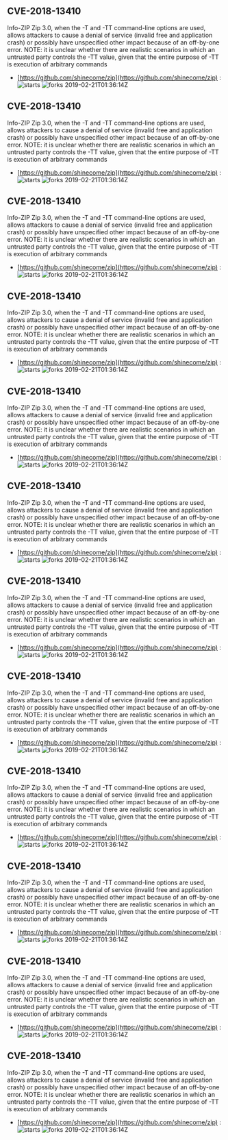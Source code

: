 ## CVE-2018-13410
 Info-ZIP Zip 3.0, when the -T and -TT command-line options are used, allows attackers to cause a denial of service (invalid free and application crash) or possibly have unspecified other impact because of an off-by-one error. NOTE: it is unclear whether there are realistic scenarios in which an untrusted party controls the -TT value, given that the entire purpose of -TT is execution of arbitrary commands

- [https://github.com/shinecome/zip](https://github.com/shinecome/zip) :  
![starts](https://img.shields.io/github/stars/shinecome/zip.svg) 
![forks](https://img.shields.io/github/forks/shinecome/zip.svg) 
2019-02-21T01:36:14Z

## CVE-2018-13410
 Info-ZIP Zip 3.0, when the -T and -TT command-line options are used, allows attackers to cause a denial of service (invalid free and application crash) or possibly have unspecified other impact because of an off-by-one error. NOTE: it is unclear whether there are realistic scenarios in which an untrusted party controls the -TT value, given that the entire purpose of -TT is execution of arbitrary commands

- [https://github.com/shinecome/zip](https://github.com/shinecome/zip) :  
![starts](https://img.shields.io/github/stars/shinecome/zip.svg) 
![forks](https://img.shields.io/github/forks/shinecome/zip.svg) 
2019-02-21T01:36:14Z

## CVE-2018-13410
 Info-ZIP Zip 3.0, when the -T and -TT command-line options are used, allows attackers to cause a denial of service (invalid free and application crash) or possibly have unspecified other impact because of an off-by-one error. NOTE: it is unclear whether there are realistic scenarios in which an untrusted party controls the -TT value, given that the entire purpose of -TT is execution of arbitrary commands

- [https://github.com/shinecome/zip](https://github.com/shinecome/zip) :  
![starts](https://img.shields.io/github/stars/shinecome/zip.svg) 
![forks](https://img.shields.io/github/forks/shinecome/zip.svg) 
2019-02-21T01:36:14Z

## CVE-2018-13410
 Info-ZIP Zip 3.0, when the -T and -TT command-line options are used, allows attackers to cause a denial of service (invalid free and application crash) or possibly have unspecified other impact because of an off-by-one error. NOTE: it is unclear whether there are realistic scenarios in which an untrusted party controls the -TT value, given that the entire purpose of -TT is execution of arbitrary commands

- [https://github.com/shinecome/zip](https://github.com/shinecome/zip) :  
![starts](https://img.shields.io/github/stars/shinecome/zip.svg) 
![forks](https://img.shields.io/github/forks/shinecome/zip.svg) 
2019-02-21T01:36:14Z

## CVE-2018-13410
 Info-ZIP Zip 3.0, when the -T and -TT command-line options are used, allows attackers to cause a denial of service (invalid free and application crash) or possibly have unspecified other impact because of an off-by-one error. NOTE: it is unclear whether there are realistic scenarios in which an untrusted party controls the -TT value, given that the entire purpose of -TT is execution of arbitrary commands

- [https://github.com/shinecome/zip](https://github.com/shinecome/zip) :  
![starts](https://img.shields.io/github/stars/shinecome/zip.svg) 
![forks](https://img.shields.io/github/forks/shinecome/zip.svg) 
2019-02-21T01:36:14Z

## CVE-2018-13410
 Info-ZIP Zip 3.0, when the -T and -TT command-line options are used, allows attackers to cause a denial of service (invalid free and application crash) or possibly have unspecified other impact because of an off-by-one error. NOTE: it is unclear whether there are realistic scenarios in which an untrusted party controls the -TT value, given that the entire purpose of -TT is execution of arbitrary commands

- [https://github.com/shinecome/zip](https://github.com/shinecome/zip) :  
![starts](https://img.shields.io/github/stars/shinecome/zip.svg) 
![forks](https://img.shields.io/github/forks/shinecome/zip.svg) 
2019-02-21T01:36:14Z

## CVE-2018-13410
 Info-ZIP Zip 3.0, when the -T and -TT command-line options are used, allows attackers to cause a denial of service (invalid free and application crash) or possibly have unspecified other impact because of an off-by-one error. NOTE: it is unclear whether there are realistic scenarios in which an untrusted party controls the -TT value, given that the entire purpose of -TT is execution of arbitrary commands

- [https://github.com/shinecome/zip](https://github.com/shinecome/zip) :  
![starts](https://img.shields.io/github/stars/shinecome/zip.svg) 
![forks](https://img.shields.io/github/forks/shinecome/zip.svg) 
2019-02-21T01:36:14Z

## CVE-2018-13410
 Info-ZIP Zip 3.0, when the -T and -TT command-line options are used, allows attackers to cause a denial of service (invalid free and application crash) or possibly have unspecified other impact because of an off-by-one error. NOTE: it is unclear whether there are realistic scenarios in which an untrusted party controls the -TT value, given that the entire purpose of -TT is execution of arbitrary commands

- [https://github.com/shinecome/zip](https://github.com/shinecome/zip) :  
![starts](https://img.shields.io/github/stars/shinecome/zip.svg) 
![forks](https://img.shields.io/github/forks/shinecome/zip.svg) 
2019-02-21T01:36:14Z

## CVE-2018-13410
 Info-ZIP Zip 3.0, when the -T and -TT command-line options are used, allows attackers to cause a denial of service (invalid free and application crash) or possibly have unspecified other impact because of an off-by-one error. NOTE: it is unclear whether there are realistic scenarios in which an untrusted party controls the -TT value, given that the entire purpose of -TT is execution of arbitrary commands

- [https://github.com/shinecome/zip](https://github.com/shinecome/zip) :  
![starts](https://img.shields.io/github/stars/shinecome/zip.svg) 
![forks](https://img.shields.io/github/forks/shinecome/zip.svg) 
2019-02-21T01:36:14Z

## CVE-2018-13410
 Info-ZIP Zip 3.0, when the -T and -TT command-line options are used, allows attackers to cause a denial of service (invalid free and application crash) or possibly have unspecified other impact because of an off-by-one error. NOTE: it is unclear whether there are realistic scenarios in which an untrusted party controls the -TT value, given that the entire purpose of -TT is execution of arbitrary commands

- [https://github.com/shinecome/zip](https://github.com/shinecome/zip) :  
![starts](https://img.shields.io/github/stars/shinecome/zip.svg) 
![forks](https://img.shields.io/github/forks/shinecome/zip.svg) 
2019-02-21T01:36:14Z

## CVE-2018-13410
 Info-ZIP Zip 3.0, when the -T and -TT command-line options are used, allows attackers to cause a denial of service (invalid free and application crash) or possibly have unspecified other impact because of an off-by-one error. NOTE: it is unclear whether there are realistic scenarios in which an untrusted party controls the -TT value, given that the entire purpose of -TT is execution of arbitrary commands

- [https://github.com/shinecome/zip](https://github.com/shinecome/zip) :  
![starts](https://img.shields.io/github/stars/shinecome/zip.svg) 
![forks](https://img.shields.io/github/forks/shinecome/zip.svg) 
2019-02-21T01:36:14Z

## CVE-2018-13410
 Info-ZIP Zip 3.0, when the -T and -TT command-line options are used, allows attackers to cause a denial of service (invalid free and application crash) or possibly have unspecified other impact because of an off-by-one error. NOTE: it is unclear whether there are realistic scenarios in which an untrusted party controls the -TT value, given that the entire purpose of -TT is execution of arbitrary commands

- [https://github.com/shinecome/zip](https://github.com/shinecome/zip) :  
![starts](https://img.shields.io/github/stars/shinecome/zip.svg) 
![forks](https://img.shields.io/github/forks/shinecome/zip.svg) 
2019-02-21T01:36:14Z

